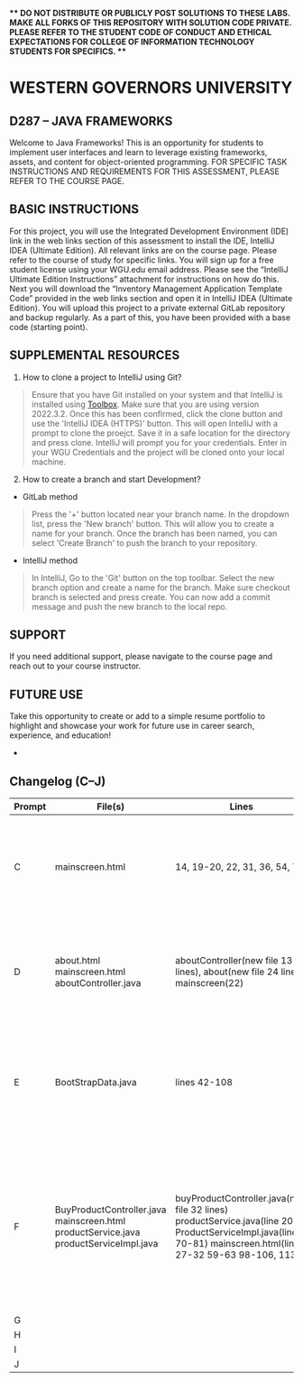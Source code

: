 <strong>** DO NOT DISTRIBUTE OR PUBLICLY POST SOLUTIONS TO THESE LABS. MAKE ALL FORKS OF THIS REPOSITORY WITH SOLUTION CODE PRIVATE. PLEASE REFER TO THE STUDENT CODE OF CONDUCT AND ETHICAL EXPECTATIONS FOR COLLEGE OF INFORMATION TECHNOLOGY STUDENTS FOR SPECIFICS. ** </strong>

# WESTERN GOVERNORS UNIVERSITY 
## D287 – JAVA FRAMEWORKS
Welcome to Java Frameworks! This is an opportunity for students to implement user interfaces and learn to leverage existing frameworks, assets, and content for object-oriented programming.
FOR SPECIFIC TASK INSTRUCTIONS AND REQUIREMENTS FOR THIS ASSESSMENT, PLEASE REFER TO THE COURSE PAGE.
## BASIC INSTRUCTIONS
For this project, you will use the Integrated Development Environment (IDE) link in the web links section of this assessment to install the IDE, IntelliJ IDEA (Ultimate Edition). All relevant links are on the course page. Please refer to the course of study for specific links. You will sign up for a free student license using your WGU.edu email address. Please see the “IntelliJ Ultimate Edition Instructions” attachment for instructions on how do this. Next you will download the “Inventory Management Application Template Code” provided in the web links section and open it in IntelliJ IDEA (Ultimate Edition). You will upload this project to a private external GitLab repository and backup regularly. As a part of this, you have been provided with a base code (starting point). 

## SUPPLEMENTAL RESOURCES  
1.	How to clone a project to IntelliJ using Git?

> Ensure that you have Git installed on your system and that IntelliJ is installed using [Toolbox](https://www.jetbrains.com/toolbox-app/). Make sure that you are using version 2022.3.2. Once this has been confirmed, click the clone button and use the 'IntelliJ IDEA (HTTPS)' button. This will open IntelliJ with a prompt to clone the proejct. Save it in a safe location for the directory and press clone. IntelliJ will prompt you for your credentials. Enter in your WGU Credentials and the project will be cloned onto your local machine.  

2. How to create a branch and start Development?

- GitLab method
> Press the '+' button located near your branch name. In the dropdown list, press the 'New branch' button. This will allow you to create a name for your branch. Once the branch has been named, you can select 'Create Branch' to push the branch to your repository.

- IntelliJ method
> In IntelliJ, Go to the 'Git' button on the top toolbar. Select the new branch option and create a name for the branch. Make sure checkout branch is selected and press create. You can now add a commit message and push the new branch to the local repo.

## SUPPORT
If you need additional support, please navigate to the course page and reach out to your course instructor.
## FUTURE USE
Take this opportunity to create or add to a simple resume portfolio to highlight and showcase your work for future use in career search, experience, and education!

-
## Changelog (C–J)

| Prompt | File(s)                                                                               | Lines                                                                                                                                                        | Changes                                                                                                                                                                                     |
|--------|---------------------------------------------------------------------------------------|--------------------------------------------------------------------------------------------------------------------------------------------------------------|---------------------------------------------------------------------------------------------------------------------------------------------------------------------------------------------|
| C | mainscreen.html                                                                       | 14, 19-20, 22, 31, 36, 54, 72                                                                                                                                | Added store name (hi-fi audio), changed parts/producrts headings and labels, updated table labels and buttons                                                                               |
| D | about.html mainscreen.html aboutController.java                                       | aboutController(new file 13 lines), about(new file 24 lines) mainscreen(22)                                                                                  | added about paghe and navigation between about and main page and a controller to handle about page redirection                                                                              |
| E | BootStrapData.java                                                                    | lines 42-108                                                                                                                                                 | added code for adding sample parts and products (5 each) and set up associations between both, and saved them to repository                                                                 |
| F | BuyProductController.java mainscreen.html productService.java productServiceImpl.java | buyProductController.java(new file 32 lines) productService.java(line 20), ProductServiceImpl.java(line 70-81) mainscreen.html(line 27-32 59-63 98-106, 113) | added button for buying products and will update product inventory, implemented logic for button and to decrement value and allow for message if user is able to successfully purchase item |
| G |                                                                                       |                                                                                                                                                              |                                                                                                                                                                                             |
| H |                                                                                       |                                                                                                                                                              |                                                                                                                                                                                             |
| I |                                                                                       |                                                                                                                                                              |                                                                                                                                                                                             |
| J |                                                                                       |                                                                                                                                                              |                                                                                                                                                                                             |